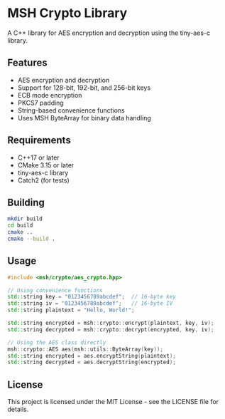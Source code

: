 # MSH Crypto Library

A C++ library for AES encryption and decryption using the tiny-aes-c library.

## Features

- AES encryption and decryption
- Support for 128-bit, 192-bit, and 256-bit keys
- ECB mode encryption
- PKCS7 padding
- String-based convenience functions
- Uses MSH ByteArray for binary data handling

## Requirements

- C++17 or later
- CMake 3.15 or later
- tiny-aes-c library
- Catch2 (for tests)

## Building

```bash
mkdir build
cd build
cmake ..
cmake --build .
```

## Usage

```cpp
#include <msh/crypto/aes_crypto.hpp>

// Using convenience functions
std::string key = "0123456789abcdef";  // 16-byte key
std::string iv = "0123456789abcdef";   // 16-byte IV
std::string plaintext = "Hello, World!";

std::string encrypted = msh::crypto::encrypt(plaintext, key, iv);
std::string decrypted = msh::crypto::decrypt(encrypted, key, iv);

// Using the AES class directly
msh::crypto::AES aes(msh::utils::ByteArray(key));
std::string encrypted = aes.encryptString(plaintext);
std::string decrypted = aes.decryptString(encrypted);
```

## License

This project is licensed under the MIT License - see the LICENSE file for details.